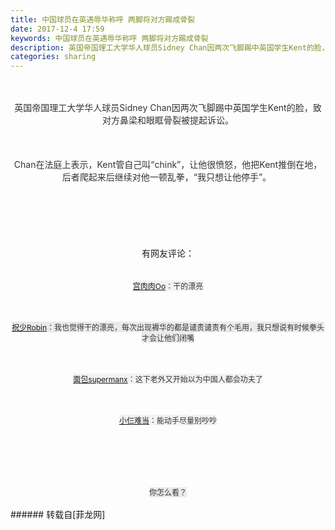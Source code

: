 ```yaml
---
title: 中国球员在英遇辱华称呼 两脚将对方踢成骨裂
date: 2017-12-4 17:59
keywords: 中国球员在英遇辱华称呼 两脚将对方踢成骨裂
description: 英国帝国理工大学华人球员Sidney Chan因两次飞脚踢中英国学生Kent的脸，致对方鼻梁和眼眶骨裂被提起诉讼。Chan在法庭上表示，Kent管自己叫“chink”，让他很愤怒，他把Kent推倒在地，后者爬起来后继续对他一顿乱拳，“我只想让他停手”。 ​​​​有网友评论：宫肉肉Oo：干的漂亮祝少Robin：我也觉得干的漂亮，每次出现褥华的都是谴责谴责有个毛用，我只想说有时候拳头才会让他们闭嘴面包supermanx：这下老外又开始以为中国人都会功夫了小仨难当：能动手尽量别吵吵你怎么看？
categories: sharing
---
```

<td class="t_f" id="postmessage_1013159">

<div align="center"><img alt="" border="0" class="zoom" data-cf-modified-1de06a812cb2d32302e81b2d-="" file="https://ww1.sinaimg.cn/mw690/85bdc80bjw1fa4itox4zmj20g90req9f.jpg" id="aimg_D0XWw" lazyloadthumb="1" onclick="" onmouseover="" src="https://ww1.sinaimg.cn/mw690/85bdc80bjw1fa4itox4zmj20g90req9f.jpg"/></div><br/>
<br/>
<div align="center"><font color="#333333"><font face="Arial, &amp;quot">英国帝国理工大学华人球员Sidney Chan因两次飞脚踢中英国学生Kent的脸，</font></font><font color="#333333"><font face="Arial, &amp;quot">致对方鼻梁和眼眶骨裂被提起诉讼。</font></font></div><br/>
<div align="center"><font color="#333333"><font face="Arial, &amp;quot"><br/>
</font></font></div><br/>
<div align="center"><font color="#333333"><font face="Arial, &amp;quot">Chan在法庭上表示，Kent管自己叫“chink”，让他很愤怒，他把Kent推倒在地，后者爬起来后继续对他一顿乱拳，“我只想让他停手”。 ​​​​</font></font></div><br/>
<div align="center"><font color="#333333"><font face="Arial, &amp;quot"><br/>
</font></font></div><br/>
<div align="center"><img alt="" border="0" class="zoom" data-cf-modified-1de06a812cb2d32302e81b2d-="" file="https://ww2.sinaimg.cn/mw690/85bdc80bjw1fa4itozb8rj20fa0myaat.jpg" id="aimg_L6Rn2" lazyloadthumb="1" onclick="" onmouseover="" src="https://ww2.sinaimg.cn/mw690/85bdc80bjw1fa4itozb8rj20fa0myaat.jpg"/></div><br/>
<br/>
<br/>
<div align="center">有网友评论：</div><br/>
<br/>
<div align="center"><font color="#eb7350"><font style="background-color:rgb(242, 242, 245)"><font face="Arial, &amp;quot"><font style="font-size:12px"><a href="https://weibo.com/gongrourou" target="_blank">宫肉肉Oo</a></font></font></font></font><font color="#333333"><font style="background-color:rgb(242, 242, 245)"><font face="Arial, &amp;quot"><font style="font-size:12px">：干的漂亮</font></font></font></font></div><br/>
<div align="center"><font color="#333333"><font style="background-color:rgb(242, 242, 245)"><font face="Arial, &amp;quot"><font style="font-size:12px"><br/>
</font></font></font></font></div><br/>
<div align="center"><font color="#eb7350"><font style="background-color:rgb(234, 234, 236)"><font face="Arial, &amp;quot"><font style="font-size:12px"><a href="https://weibo.com/5796788205" target="_blank">祝少Robin</a></font></font></font></font><font color="#333333"><font style="background-color:rgb(234, 234, 236)"><font face="Arial, &amp;quot"><font style="font-size:12px">：我也觉得干的漂亮，每次出现褥华的都是谴责谴责有个毛用，我只想说有时候拳头才会让他们闭嘴</font></font></font></font></div><br/>
<div align="center"><font color="#333333"><font style="background-color:rgb(234, 234, 236)"><font face="Arial, &amp;quot"><font style="font-size:12px"><br/>
</font></font></font></font></div><br/>
<div align="center"><font color="#eb7350"><font style="background-color:rgb(242, 242, 245)"><font face="Arial, &amp;quot"><font style="font-size:12px"><a href="https://weibo.com/2308569363" target="_blank">面包supermanx</a></font></font></font></font><font color="#333333"><font style="background-color:rgb(242, 242, 245)"><font face="Arial, &amp;quot"><font style="font-size:12px">：这下老外又开始以为中国人都会功夫了</font></font></font></font></div><br/>
<div align="center"><font color="#333333"><font style="background-color:rgb(242, 242, 245)"><font face="Arial, &amp;quot"><font style="font-size:12px"><br/>
</font></font></font></font></div><br/>
<div align="center"><font color="#eb7350"><font style="background-color:rgb(242, 242, 245)"><font face="Arial, &amp;quot"><font style="font-size:12px"><a href="https://weibo.com/5541045193" target="_blank">小仨难当</a></font></font></font></font><font color="#333333"><font style="background-color:rgb(242, 242, 245)"><font face="Arial, &amp;quot"><font style="font-size:12px">：能动手尽量别吵吵</font></font></font></font></div><br/>
<div align="center"><font color="#333333"><font style="background-color:rgb(242, 242, 245)"><font face="Arial, &amp;quot"><font style="font-size:12px"><br/>
</font></font></font></font></div><br/>
<div align="center"><img alt="" border="0" class="zoom" data-cf-modified-1de06a812cb2d32302e81b2d-="" file="https://ww2.sinaimg.cn/mw690/85bdc80bjw1fa4itpfrzoj20hy08laba.jpg" id="aimg_zSgIR" lazyloadthumb="1" onclick="" onmouseover="" src="https://ww2.sinaimg.cn/mw690/85bdc80bjw1fa4itpfrzoj20hy08laba.jpg"/></div><br/>
<div align="center"><font color="#333333"><font style="background-color:rgb(234, 234, 236)"><font face="Arial, &amp;quot"><font style="font-size:12px"><br/>
</font></font></font></font></div><br/>
<div align="center"><font face="Arial, Microsoft YaHei"><font color="#333333"><font style="background-color:rgb(234, 234, 236)"><font style="font-size:12px">你怎么看？</font></font></font></font></div><br/>
</td>
###### 转载自[菲龙网]